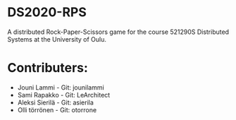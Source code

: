 # DS2020-RPS
A distributed Rock-Paper-Scissors game for the course 521290S Distributed Systems at the University of Oulu.

# Contributers:
* Jouni Lammi - Git: jounilammi
* Sami Rapakko - Git: LeArchitect
* Aleksi Sierilä - Git: asierila
* Olli törrönen - Git: otorrone
